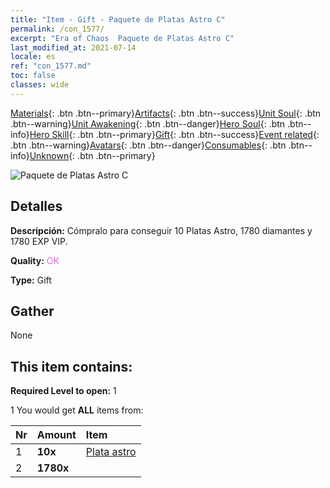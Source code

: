 ```yaml
---
title: "Item - Gift - Paquete de Platas Astro C"
permalink: /con_1577/
excerpt: "Era of Chaos  Paquete de Platas Astro C"
last_modified_at: 2021-07-14
locale: es
ref: "con_1577.md"
toc: false
classes: wide
---
```

 [Materials](/ItemsES/){: .btn .btn--primary}[Artifacts](/ItemsES/Artifacts/){: .btn .btn--success}[Unit Soul](/ItemsES/UnitSoul/){: .btn .btn--warning}[Unit Awakening](/ItemsES/UnitAwakening/){: .btn .btn--danger}[Hero Soul](/ItemsES/HeroSoul/){: .btn .btn--info}[Hero Skill](/ItemsES/HeroSkill/){: .btn .btn--primary}[Gift](/ItemsES/Gift/){: .btn .btn--success}[Event related](/ItemsES/Events/){: .btn .btn--warning}[Avatars](/ItemsES/Avatars/){: .btn .btn--danger}[Consumables](/ItemsES/Consumables/){: .btn .btn--info}[Unknown](/ItemsES/Unknown/){: .btn .btn--primary}

 ![Paquete de Platas Astro C](/images/t/i_907193.png)

## Detalles
 **Descripción:** Cómpralo para conseguir 10 Platas Astro, 1780 diamantes y 1780 EXP VIP.

 **Quality:** <span style="color: #DA70D6">OK</span>

 **Type:** Gift

## Gather

  None

## This item contains:

 **Required Level to open:** 1

 1 You would get **ALL** items  from:

  | Nr | Amount |     Item    |
  |:---|:-------|:------------|
  | 1 |  **10x** | [Plata astro](/ItemsES/con_969/) |  | 
  | 2 |  **1780x** | <i class="fas fa-gem"/> |  | 

